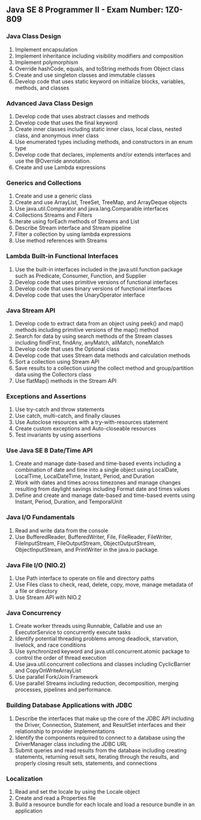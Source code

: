 ## Java SE 8 Programmer II - Exam Number: 1Z0-809

### Java Class Design

1. Implement encapsulation
2. Implement inheritance including visibility modifiers and composition
3. Implement polymorphism
4. Override hashCode, equals, and toString methods from Object class
5. Create and use singleton classes and immutable classes
6. Develop code that uses static keyword on initialize blocks, variables, methods, and classes

### Advanced Java Class Design

1. Develop code that uses abstract classes and methods
2. Develop code that uses the final keyword
3. Create inner classes including static inner class, local class, nested class, and anonymous inner class
4. Use enumerated types including methods, and constructors in an enum type
5. Develop code that declares, implements and/or extends interfaces and use the @Override annotation.
6. Create and use Lambda expressions

### Generics and Collections

1. Create and use a generic class
2. Create and use ArrayList, TreeSet, TreeMap, and ArrayDeque objects
3. Use java.util.Comparator and java.lang.Comparable interfaces
4. Collections Streams and Filters
5. Iterate using forEach methods of Streams and List
6. Describe Stream interface and Stream pipeline
7. Filter a collection by using lambda expressions
8. Use method references with Streams

### Lambda Built-in Functional Interfaces

1. Use  the built-in interfaces included in the java.util.function package such as Predicate, Consumer, Function, and Supplier
2. Develop code that uses primitive versions of functional interfaces
3. Develop code that uses binary versions of functional interfaces
4. Develop code that uses the UnaryOperator interface

### Java Stream API

1. Develop code to extract data from an object using peek() and map() methods including primitive versions of the map() method
2. Search for data by using search methods of the Stream classes including findFirst, findAny, anyMatch, allMatch, noneMatch
3. Develop code that uses the Optional class
4. Develop code that uses Stream data methods and calculation methods
5. Sort a collection using Stream API
6. Save results to a collection using the collect method and group/partition data using the Collectors class
7. Use flatMap() methods in the Stream API

### Exceptions and Assertions

1. Use try-catch and throw statements
2. Use catch, multi-catch, and finally clauses
3. Use Autoclose resources with a try-with-resources statement
4. Create custom exceptions and Auto-closeable resources
5. Test invariants by using assertions

### Use Java SE 8 Date/Time API

1. Create and manage date-based and time-based events including a combination of date and time into a single object using LocalDate, LocalTime, LocalDateTime, Instant, Period, and Duration
2. Work with dates and times across timezones and manage changes resulting from daylight savings including Format date and times values
3. Define and create and manage date-based and time-based events using Instant, Period, Duration, and TemporalUnit

### Java I/O Fundamentals

1. Read and write data from the console
2. Use BufferedReader, BufferedWriter, File, FileReader, FileWriter, FileInputStream, FileOutputStream, ObjectOutputStream, ObjectInputStream, and PrintWriter in the java.io package.

### Java File I/O (NIO.2)

1. Use Path interface to operate on file and directory paths
2. Use Files class to check, read, delete, copy, move, manage metadata of a file or directory
3. Use Stream API with NIO.2

### Java Concurrency

1. Create worker threads using Runnable, Callable and use an ExecutorService to concurrently execute tasks
2. Identify potential threading problems among deadlock, starvation, livelock, and race conditions
3. Use synchronized keyword and java.util.concurrent.atomic package to control the order of thread execution
4. Use java.util.concurrent collections and classes including CyclicBarrier and CopyOnWriteArrayList
5. Use parallel Fork/Join Framework
6. Use parallel Streams including reduction, decomposition, merging processes, pipelines and performance.

### Building Database Applications with JDBC

1. Describe the interfaces that make up the core of the JDBC API including the Driver, Connection, Statement, and ResultSet interfaces and their relationship to provider implementations
2. Identify the components required to connect to a database using the DriverManager class including the JDBC URL
3. Submit queries and read results from the database including creating statements, returning result sets, iterating through the results, and properly closing result sets, statements, and connections

### Localization

1. Read and set the locale by using the Locale object
2. Create and read a Properties file
3. Build a resource bundle for each locale and load a resource bundle in an application